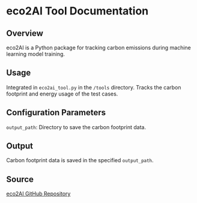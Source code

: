 # eco2AI Tool Documentation

## Overview
eco2AI is a Python package for tracking carbon emissions during machine learning model training.

## Usage
Integrated in `eco2ai_tool.py` in the `/tools` directory. Tracks the carbon footprint and energy usage of the test cases.

## Configuration Parameters
`output_path`: Directory to save the carbon footprint data.

## Output
Carbon footprint data is saved in the specified `output_path`.

## Source
[eco2AI GitHub Repository](https://github.com/sb-ai-lab/Eco2AI)
